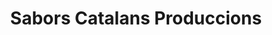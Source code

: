 ---
title: "Sabors Catalans Produccions"
url: /les-masies-de-voltrega/sabors-catalans-produccions/
shop: Feinkost
---